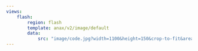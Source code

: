 ```yaml
---
views:
    flash:
        region: flash
        template: anax/v2/image/default
        data:
            src: "image/code.jpg?width=1100&height=150&crop-to-fit&area=15,5,30,0"
---
```

